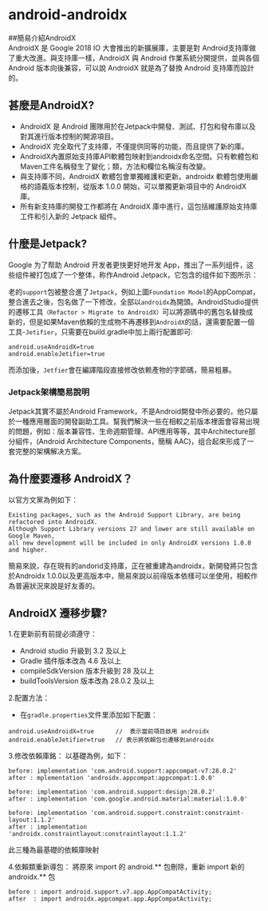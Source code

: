 # android-androidx
##簡易介紹AndroidX  
AndroidX 是 Google 2018 IO 大會推出的新擴展庫，主要是對 Android支持庫做了重大改進。與支持庫一樣，AndroidX 與 Android 作業系統分開提供，並與各個 Android 版本向後兼容，可以說 AndroidX 就是為了替換 Android 支持庫而設計的。

##  甚麼是AndroidX?
* AndroidX 是 Android 團隊用於在Jetpack中開發、測試、打包和發布庫以及對其進行版本控制的開源項目。    
* AndroidX 完全取代了支持庫，不僅提供同等的功能，而且提供了新的庫。
* AndroidX內置原始支持庫API軟體包映射到androidx命名空間。只有軟體包和Maven工件名稱發生了變化；類，方法和欄位名稱沒有改變。
* 與支持庫不同，AndroidX 軟體包會單獨維護和更新。androidx 軟體包使用嚴格的語義版本控制，從版本 1.0.0 開始，可以單獨更新項目中的 AndroidX 庫。
* 所有新支持庫的開發工作都將在 AndroidX 庫中進行，這包括維護原始支持庫工件和引入新的 Jetpack 組件。

##  什麼是Jetpack?
Google 为了帮助 Android 开发者更快更好地开发 App，推出了一系列组件，这些组件被打包成了一个整体，称作Android Jetpack，它包含的组件如下图所示：

老的`support`包被整合進了`Jetpack`，例如上圖`Foundation Model`的AppCompat，整合進去之後，包名做了一下修改，全部以`androidx`為開頭。AndroidStudio提供的遷移工具`（Refactor > Migrate to AndroidX）`可以將源碼中的舊包名替換成新的，但是如果Maven依賴的生成物不再遷移到`AndroidX`的話，還需要配置一個工具-`Jetifier`，只需要在build.gradle中加上兩行配置即可: 
```
android.useAndroidX=true
android.enableJetifier=true
```
而添加後，`Jetfier`會在編譯階段直接修改依赖產物的字節碼，簡易粗暴。

### Jetpack架構簡易說明
Jetpack其實不屬於Android Framework，不是Android開發中所必要的，他只屬於一種應用層面的開發副助工具。幫我們解決一些在相較之前版本裡面會容易出現的問題，例如：版本兼容性、生命週期管理、API應用等等，其中Architecture部分組件，(Android Architecture Components，簡稱 AAC)，组合起來形成了一套完整的架構解决方案。

##  為什麼要遷移 AndroidX？
以官方文黨為例如下：
```
Existing packages, such as the Android Support Library, are being refactored into AndroidX.
Although Support Library versions 27 and lower are still available on Google Maven,
all new development will be included in only AndroidX versions 1.0.0 and higher.
```
簡易來說，存在現有的andorid支持庫，正在被重建為androidx，新開發將只包含於Androidx 1.0.0以及更高版本中，簡易來說以前得版本依樣可以坐使用，相較作為普遍狀況來說是好友善的。

##  AndroidX 遷移步驟?
1.在更新前有前提必須遵守：    
* Android studio 升級到 3.2 及以上    
* Gradle 插件版本改為 4.6 及以上
* compileSdkVersion 版本升級到 28 及以上
* buildToolsVersion 版本改為 28.0.2 及以上       
    
2.配置方法：
* 在`gradle.properties`文件里添加如下配置：
```
android.useAndroidX=true      //  表示當前項目啟用 androidx
android.enableJetifier=true   // 表示將依賴包也遷移到androidx
```     
    
3.修改依賴庫銘：
以基礎為例，如下：
```
before: implementation 'com.android.support:appcompat-v7:28.0.2'
after : mplementation 'androidx.appcompat:appcompat:1.0.0'

before: implementation 'com.android.support:design:28.0.2'
after : implementation 'com.google.android.material:material:1.0.0'

before: implementation 'com.android.support.constraint:constraint-layout:1.1.2'
after : implementation 'androidx.constraintlayout:constraintlayout:1.1.2'
```
此三種為最基礎的依賴庫映射
    
4.依賴類重新導包：
將原來 import 的 android.** 包刪除，重新 import 新的 androidx.** 包
```
before : import android.support.v7.app.AppCompatActivity; 
after  : import androidx.appcompat.app.AppCompatActivity;
```
